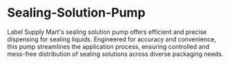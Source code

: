 # Sealing-Solution-Pump
Label Supply Mart's sealing solution pump offers efficient and precise dispensing for sealing liquids. Engineered for accuracy and convenience, this pump streamlines the application process, ensuring controlled and mess-free distribution of sealing solutions across diverse packaging needs.
